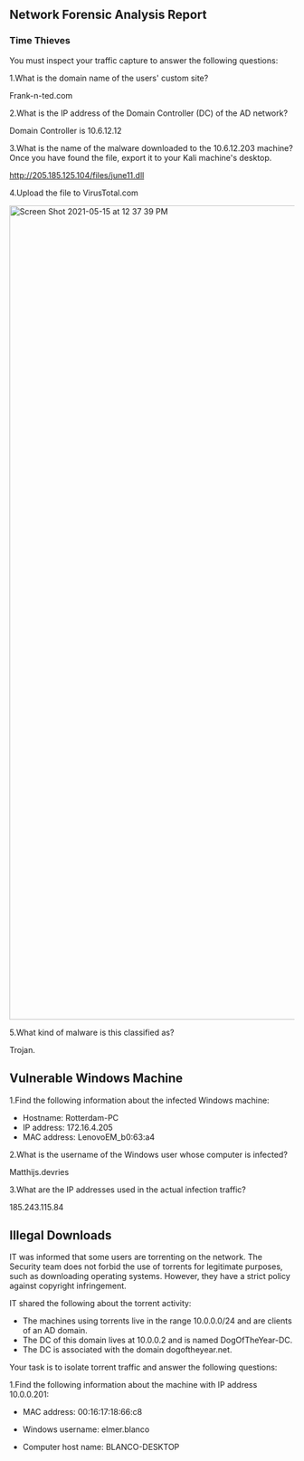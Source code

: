 ## Network Forensic Analysis Report
### Time Thieves

You must inspect your traffic capture to answer the following questions:

1.What is the domain name of the users' custom site?

Frank-n-ted.com

2.What is the IP address of the Domain Controller (DC) of the AD network?

Domain Controller is 10.6.12.12

3.What is the name of the malware downloaded to the 10.6.12.203 machine?
Once you have found the file, export it to your Kali machine's desktop.

http://205.185.125.104/files/june11.dll

4.Upload the file to VirusTotal.com

<img width="1440" alt="Screen Shot 2021-05-15 at 12 37 39 PM" src="https://user-images.githubusercontent.com/65127312/119914041-668ecc00-bf2d-11eb-989c-004026655a76.png">

5.What kind of malware is this classified as?

Trojan.

## Vulnerable Windows Machine

1.Find the following information about the infected Windows machine:
 - Hostname: Rotterdam-PC
 - IP address: 172.16.4.205
 - MAC address: LenovoEM_b0:63:a4

2.What is the username of the Windows user whose computer is infected?

Matthijs.devries

3.What are the IP addresses used in the actual infection traffic?

185.243.115.84

## Illegal Downloads

IT was informed that some users are torrenting on the network. The Security team does not forbid the use of torrents for legitimate purposes, such as downloading operating systems. However, they have a strict policy against copyright infringement.

IT shared the following about the torrent activity:

 - The machines using torrents live in the range 10.0.0.0/24 and are clients of an AD domain.
 - The DC of this domain lives at 10.0.0.2 and is named DogOfTheYear-DC.
 - The DC is associated with the domain dogoftheyear.net.

Your task is to isolate torrent traffic and answer the following questions:

1.Find the following information about the machine with IP address 10.0.0.201:

  - MAC address: 00:16:17:18:66:c8

  - Windows username: elmer.blanco

  - Computer host name: BLANCO-DESKTOP
